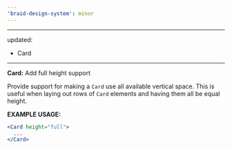 ```yaml
---
'braid-design-system': minor
---
```


---
updated:
  - Card
---

**Card:** Add full height support

Provide support for making a `Card` use all available vertical space.
This is useful when laying out rows of `Card` elements and having them all be equal height.

**EXAMPLE USAGE:**
```jsx
<Card height="full">
  ...
</Card>
```
